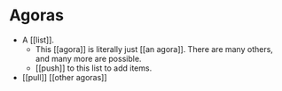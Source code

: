 # Agoras

- A [[list]].
  - This [[agora]] is literally just [[an agora]]. There are many others, and many more are possible.
  - [[push]] to this list to add items.
- [[pull]] [[other agoras]]
